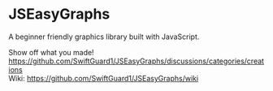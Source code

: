 # JSEasyGraphs
 A beginner friendly graphics library built with JavaScript.

Show off what you made! https://github.com/SwiftGuard1/JSEasyGraphs/discussions/categories/creations  
Wiki: https://github.com/SwiftGuard1/JSEasyGraphs/wiki
